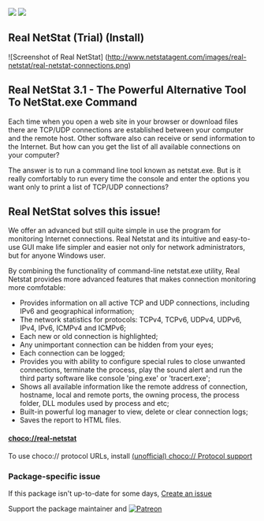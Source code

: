 [![](https://img.shields.io/chocolatey/v/real-netstat?color=green&label=real-netstat)](https://chocolatey.org/packages/real-netstat) [![](https://img.shields.io/chocolatey/dt/real-netstat)](https://chocolatey.org/packages/real-netstat)

## Real NetStat (Trial) (Install)

![Screenshot of Real NetStat] (http://www.netstatagent.com/images/real-netstat/real-netstat-connections.png)

## Real NetStat 3.1 - The Powerful Alternative Tool To NetStat.exe Command

Each time when you open a web site in your browser or download files there are TCP/UDP connections are established between your computer and the remote host. Other software also can receive or send information to the Internet. But how can you get the list of all available connections on your computer?

The answer is to run a command line tool known as netstat.exe. But is it really comfortably to run every time the console and enter the options you want only to print a list of TCP/UDP connections?

## Real NetStat solves this issue!

We offer an advanced but still quite simple in use the program for monitoring Internet connections. Real Netstat and its intuitive and easy-to-use GUI make life simpler and easier not only for network administrators, but for anyone Windows user.

By combining the functionality of command-line netstat.exe utility, Real Netstat provides more advanced features that makes connection monitoring more comfotable:

* Provides information on all active TCP and UDP connections, including IPv6 and geographical information;
* The network statistics for protocols: TCPv4, TCPv6, UDPv4, UDPv6, IPv4, IPv6, ICMPv4 and ICMPv6;
* Each new or old connection is highlighted;
* Any unimportant connection can be hidden from your eyes;
* Each connection can be logged;
* Provides you with ability to configure special rules to close unwanted connections, terminate the process, play the sound alert and run the third party software like console 'ping.exe' or 'tracert.exe';
* Shows all available information like the remote address of connection, hostname, local and remote ports, the owning process, the process folder, DLL modules used by process and etc;
* Built-in powerful log manager to view, delete or clear connection logs;
* Saves the report to HTML files.

#### [choco://real-netstat](choco://real-netstat)
To use choco:// protocol URLs, install [(unofficial) choco:// Protocol support ](https://chocolatey.org/packages/choco-protocol-support)

### Package-specific issue
If this package isn't up-to-date for some days, [Create an issue](https://github.com/tunisiano187/Choco-packages/issues/new/choose)

Support the package maintainer and [![Patreon](https://cdn.jsdelivr.net/gh/tunisiano187/choco-packages@f986b7f5de3afc021180256752805698d4efbc38/icons/patreon.png)](https://www.patreon.com/tunisiano)
